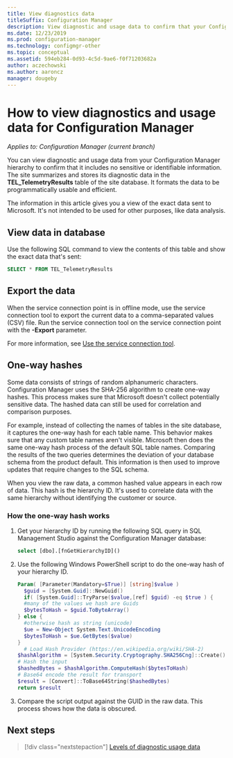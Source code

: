 ```yaml
---
title: View diagnostics data
titleSuffix: Configuration Manager
description: View diagnostic and usage data to confirm that your Configuration Manager hierarchy contains no sensitive information.
ms.date: 12/23/2019
ms.prod: configuration-manager
ms.technology: configmgr-other
ms.topic: conceptual
ms.assetid: 594eb284-0d93-4c5d-9ae6-f0f71203682a
author: aczechowski
ms.author: aaroncz
manager: dougeby
---
```


# How to view diagnostics and usage data for Configuration Manager

*Applies to: Configuration Manager (current branch)*

You can view diagnostic and usage data from your Configuration Manager hierarchy to confirm that it includes no sensitive or identifiable information. The site summarizes and stores its diagnostic data in the **TEL_TelemetryResults** table of the site database. It formats the data to be programmatically usable and efficient.

The information in this article gives you a view of the exact data sent to Microsoft. It's not intended to be used for other purposes, like data analysis.  

## View data in database

Use the following SQL command to view the contents of this table and show the exact data that's sent:  

``` SQL
SELECT * FROM TEL_TelemetryResults
```

## Export the data

When the service connection point is in offline mode, use the service connection tool to export the current data to a comma-separated values (CSV) file. Run the service connection tool on the service connection point with the **-Export** parameter.

For more information, see [Use the service connection tool](/configmgr/core/servers/manage/use-the-service-connection-tool).

## <a name="bkmk_hashes"></a> One-way hashes

Some data consists of strings of random alphanumeric characters. Configuration Manager uses the SHA-256 algorithm to create one-way hashes. This process makes sure that Microsoft doesn't collect potentially sensitive data. The hashed data can still be used for correlation and comparison purposes.

For example, instead of collecting the names of tables in the site database, it captures the one-way hash for each table name. This behavior makes sure that any custom table names aren't visible. Microsoft then does the same one-way hash process of the default SQL table names. Comparing the results of the two queries determines the deviation of your database schema from the product default. This information is then used to improve updates that require changes to the SQL schema.  

When you view the raw data, a common hashed value appears in each row of data. This hash is the hierarchy ID. It's used to correlate data with the same hierarchy without identifying the customer or source.

### How the one-way hash works

1. Get your hierarchy ID by running the following SQL query in SQL Management Studio against the Configuration Manager database:

    ``` SQL
    select [dbo].[fnGetHierarchyID]()
    ```

2. Use the following Windows PowerShell script to do the one-way hash of your hierarchy ID.  

    ``` PowerShell
    Param( [Parameter(Mandatory=$True)] [string]$value )  
      $guid = [System.Guid]::NewGuid()  
      if( [System.Guid]::TryParse($value,[ref] $guid) -eq $true ) {  
      #many of the values we hash are Guids  
      $bytesToHash = $guid.ToByteArray()  
    } else {  
      #otherwise hash as string (unicode)  
      $ue = New-Object System.Text.UnicodeEncoding  
      $bytesToHash = $ue.GetBytes($value)
    }  
      # Load Hash Provider (https://en.wikipedia.org/wiki/SHA-2)
    $hashAlgorithm = [System.Security.Cryptography.SHA256Cng]::Create()
    # Hash the input
    $hashedBytes = $hashAlgorithm.ComputeHash($bytesToHash)
    # Base64 encode the result for transport
    $result = [Convert]::ToBase64String($hashedBytes)
    return $result
    ```

3. Compare the script output against the GUID in the raw data. This process shows how the data is obscured.

## Next steps

> [!div class="nextstepaction"]
> [Levels of diagnostic usage data](/configmgr/core/plan-design/diagnostics/levels-overview)
